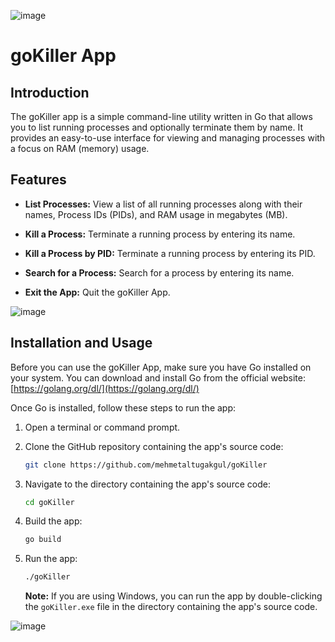 ![image](https://github.com/mehmetaltugakgul/goKiller/assets/10194009/0517c81f-9d8b-4f95-acdf-b9edef6ed9ee)


# goKiller App

## Introduction

The goKiller app is a simple command-line utility written in Go that allows you to list running processes and optionally terminate them by name. It provides an easy-to-use interface for viewing and managing processes with a focus on RAM (memory) usage.

## Features

- **List Processes:** View a list of all running processes along with their names, Process IDs (PIDs), and RAM usage in megabytes (MB).

- **Kill a Process:** Terminate a running process by entering its name.

- **Kill a Process by PID:** Terminate a running process by entering its PID.

- **Search for a Process:** Search for a process by entering its name.

- **Exit the App:** Quit the goKiller App.

![image](https://github.com/mehmetaltugakgul/goKiller/assets/10194009/b78afc5d-b24c-4e1d-a3fd-e7619396ae8a)


## Installation and Usage

Before you can use the goKiller App, make sure you have Go installed on your system. You can download and install Go from the official website: [https://golang.org/dl/](https://golang.org/dl/)

Once Go is installed, follow these steps to run the app:

1. Open a terminal or command prompt.

2. Clone the GitHub repository containing the app's source code:

   ```bash
   git clone https://github.com/mehmetaltugakgul/goKiller

3. Navigate to the directory containing the app's source code:

   ```bash
   cd goKiller
   ```

4. Build the app:

   ```bash
   go build
   ```
   
5. Run the app:

   ```bash
   ./goKiller
   ```

   **Note:** If you are using Windows, you can run the app by double-clicking the `goKiller.exe` file in the directory containing the app's source code.

![image](https://github.com/mehmetaltugakgul/goKiller/assets/10194009/acd07ea0-f06f-428d-ba52-fd596b008ccc)


 
